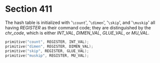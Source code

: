 # Section 411

The hash table is initialized with '`\count`', '`\dimen`', '`\skip`', and '`\muskip`' all having *REGISTER* as their command code; they are distinguished by the *chr_code*, which is either *INT_VAL*, *DIMEN_VAL*, *GLUE_VAL*, or *MU_VAL*.

```c << Put each of TeX's primitives into the hash table >>+=
primitive("count", REGISTER, INT_VAL);
primitive("dimen", REGISTER, DIMEN_VAL);
primitive("skip", REGISTER, GLUE_VAL);
primitive("muskip", REGISTER, MU_VAL);
```
